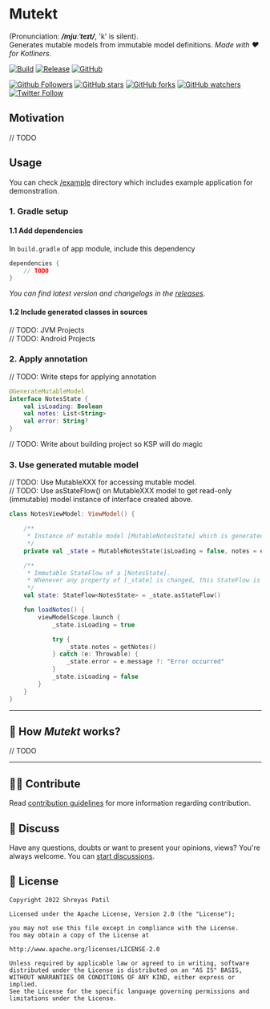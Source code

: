 # Mutekt
(Pronunciation: _**/mjuːˈteɪt/**_, 'k' is silent).   
Generates mutable models from immutable model definitions. _Made with ❤️ for Kotliners_.

[![Build](https://github.com/PatilShreyas/mutekt/actions/workflows/build.yml/badge.svg)](https://github.com/PatilShreyas/mutekt/actions/workflows/build.yml)
[![Release](https://github.com/PatilShreyas/mutekt/actions/workflows/release.yml/badge.svg)](https://github.com/PatilShreyas/mutekt/actions/workflows/release.yml)
[![GitHub](https://img.shields.io/github/license/PatilShreyas/mutekt?label=License)](LICENSE)

[![Github Followers](https://img.shields.io/github/followers/PatilShreyas?label=Follow&style=social)](https://github.com/PatilShreyas)
[![GitHub stars](https://img.shields.io/github/stars/PatilShreyas/mutekt?style=social)](https://github.com/PatilShreyas/mutekt/stargazers)
[![GitHub forks](https://img.shields.io/github/forks/PatilShreyas/mutekt?style=social)](https://github.com/PatilShreyas/mutekt/network/members)
[![GitHub watchers](https://img.shields.io/github/watchers/PatilShreyas/mutekt?style=social)](https://github.com/PatilShreyas/mutekt/watchers)
[![Twitter Follow](https://img.shields.io/twitter/follow/imShreyasPatil?label=Follow&style=social)](https://twitter.com/imShreyasPatil)

## Motivation

// TODO

## Usage

You can check [/example](/example) directory which includes example application for demonstration.

### 1. Gradle setup

#### 1.1 Add dependencies

In `build.gradle` of app module, include this dependency

```gradle
dependencies {
    // TODO
}
```

_You can find latest version and changelogs in the [releases](https://github.com/PatilShreyas/mutekt/releases)_.

#### 1.2 Include generated classes in sources

// TODO: JVM Projects  
// TODO: Android Projects

### 2. Apply annotation

// TODO: Write steps for applying annotation

```kotlin
@GenerateMutableModel
interface NotesState {
    val isLoading: Boolean
    val notes: List<String>
    val error: String?
}
```

// TODO: Write about building project so KSP will do magic

### 3. Use generated mutable model

// TODO: Use MutableXXX for accessing mutable model.  
// TODO: Use asStateFlow() on MutableXXX model to get read-only (immutable) model instance of interface created above.

```kotlin
class NotesViewModel: ViewModel() {

    /**
     * Instance of mutable model [MutableNotesState] which is generated with Mutekt.
     */
    private val _state = MutableNotesState(isLoading = false, notes = emptyList(), error = null)

    /**
     * Immutable StateFlow of a [NotesState].
     * Whenever any property of [_state] is changed, this StateFlow is updated with new value of immutable model.
     */
    val state: StateFlow<NotesState> = _state.asStateFlow()

    fun loadNotes() {
        viewModelScope.launch {
            _state.isLoading = true

            try {
                _state.notes = getNotes()
            } catch (e: Throwable) {
                _state.error = e.message ?: "Error occurred"
            }
            _state.isLoading = false
        }
    }
}
```

---

## 🧐 How _Mutekt_ works?

// TODO

---

## 🙋‍♂️ Contribute 

Read [contribution guidelines](CONTRIBUTING.md) for more information regarding contribution.

## 💬 Discuss

Have any questions, doubts or want to present your opinions, views? You're always welcome. You can [start discussions](https://github.com/PatilShreyas/mutekt/discussions).

## 📝 License

```
Copyright 2022 Shreyas Patil

Licensed under the Apache License, Version 2.0 (the "License");

you may not use this file except in compliance with the License.
You may obtain a copy of the License at

http://www.apache.org/licenses/LICENSE-2.0

Unless required by applicable law or agreed to in writing, software
distributed under the License is distributed on an "AS IS" BASIS,
WITHOUT WARRANTIES OR CONDITIONS OF ANY KIND, either express or implied.
See the License for the specific language governing permissions and
limitations under the License.
```
